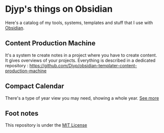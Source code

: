 # Djyp's things on Obsidian

Here's a catalog of my tools, systems, templates and stuff that I use with [Obsidian](https://obsidian.md).

## Content Production Machine
It's a system te create notes in a project where you have to create content. It gives overviews of your projects.
Everything is described in a dedicated repository : https://github.com/Djyp/obsidian-templater-content-production-machine

## Compact Calendar
There's a type of year view you may need, showing a whole year.
[See more](Compact%20Calendar/Compact%20Calendar.md)

## Foot notes
This repository is under the [MIT License](LICENSE)
